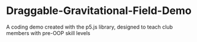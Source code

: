 # Draggable-Gravitational-Field-Demo
A coding demo created with the p5.js library, designed to teach club members with pre-OOP skill levels
